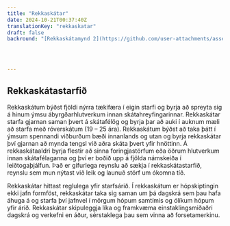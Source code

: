 ```yaml
---
title: "Rekkaskátar"
date: 2024-10-21T00:37:40Z
translationKey: "rekkaskatar"
draft: false
backround: "[Rekkaskátamynd 2](https://github.com/user-attachments/assets/4b90a318-b3b0-4b74-94d8-6f121420f9f9)"




---
```

Rekkaskátastarfið
---
 Rekkaskátum býðst fjöldi nýrra tækifæra í eigin starfi og byrja að spreyta sig á hinum ýmsu ábyrgðarhlutverkum innan skátahreyfingarinnar. Rekkaskátar starfa gjarnan saman þvert á skátafélög og byrja þar að auki í auknum mæli að starfa með róverskátum (19 – 25 ára). Rekkaskátum býðst að taka þátt í ýmsum spennandi viðburðum bæði innanlands og utan og byrja rekkaskátar því gjarnan að mynda tengsl við aðra skáta þvert yfir hnöttinn. Á rekkaskátaaldri byrja flestir að sinna foringjastörfum eða öðrum hlutverkum innan skátafélaganna og því er boðið upp á fjölda námskeiða í leiðtogaþjálfun. Það er gífurlega reynslu að sækja í rekkaskátastarfið, reynslu sem mun nýtast við leik og launuð störf um ókomna tíð.

 Rekkaskátar hittast reglulega yfir starfsárið. Í rekkaskátum er hópskiptingin ekki jafn formföst, rekkaskátar taka sig saman um þá dagskrá sem þau hafa áhuga á og starfa því jafnvel í mörgum hópum samtímis og ólíkum hópum yfir árið. Rekkaskátar skipuleggja líka og framkvæma einstaklingsmiðaðri dagskrá og verkefni en áður, sérstaklega þau sem vinna að forsetamerkinu. 
